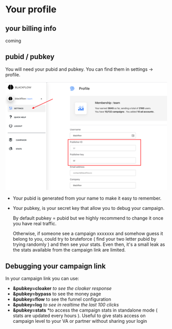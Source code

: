 # Your profile

## your billing info

coming



## pubid / pubkey

You will need your pubid and pubkey. You can find them in settings -&gt; profile.

![Screen Shot 2020-01-04 at 10.44.48 AM.png](https://raw.githubusercontent.com/blackhatflow/storage/master/2020/03/30-16-02-18-Screen%20Shot%202020-01-04%20at%2010.44.48%20AM.png)

* Your pubid is generated from your name to make it easy to remember.
* Your pubkey, is your secret key that allow you to debug your campaign.

  By default pubkey = pubid but we highly recommend to change it once you have real traffic.

  Otherwise, if someone see a campaign xxxxxxx and somehow guess it belong to you, could try to bruteforce \( find your two letter pubid by trying randomly \) and then see your stats. Even then, it's a small leak as the stats available from the campaign link are limited.

## Debugging your campaign link

In your campaign link you can use:

* **&pubkey=cloaker** _to see the cloaker response_
* **&pubkey=bypass** to see the money page
* **&pubkey=flow** to see the funnel configuration
* **&pubkey=log** _to see in realtime the last 100 clicks_
* **&pubkey=stats** \*to access the campaign stats in standalone mode \( stats are updated every hours \). Useful to give stats access on campaign level to your VA or partner without sharing your login

